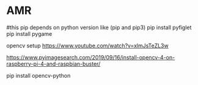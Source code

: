 # AMR

#this pip depends on python version like (pip and pip3)
pip install pyfiglet
pip install pygame

opencv setup 
https://www.youtube.com/watch?v=xlmJsTeZL3w

https://www.pyimagesearch.com/2019/09/16/install-opencv-4-on-raspberry-pi-4-and-raspbian-buster/

pip install opencv-python